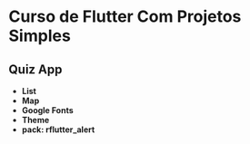 # Curso de Flutter Com Projetos Simples

## Quiz App

<p>

- <b>List</b> <br>
- <b>Map</b> <br>
- <b>Google Fonts</b> <br>
- <b>Theme</b> <br>
- <b>pack: rflutter_alert</b> <br>

</p>


